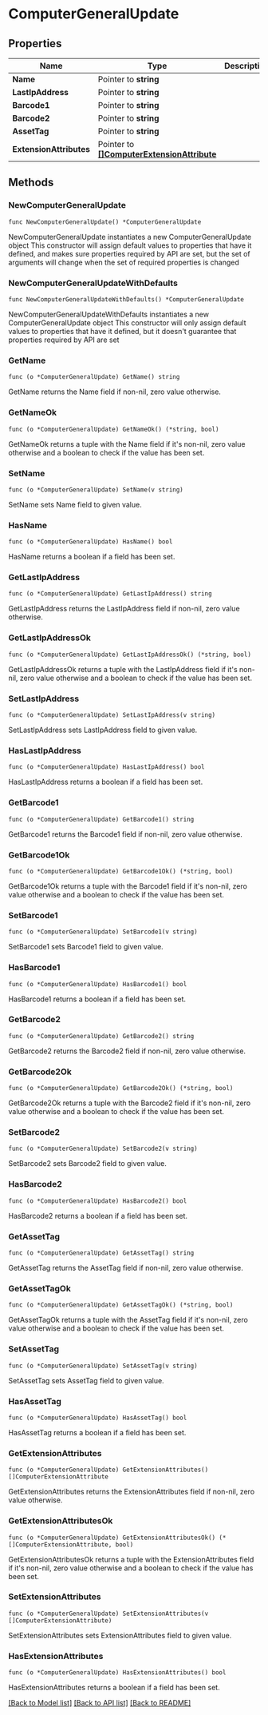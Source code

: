 # ComputerGeneralUpdate

## Properties

Name | Type | Description | Notes
------------ | ------------- | ------------- | -------------
**Name** | Pointer to **string** |  | [optional] 
**LastIpAddress** | Pointer to **string** |  | [optional] 
**Barcode1** | Pointer to **string** |  | [optional] 
**Barcode2** | Pointer to **string** |  | [optional] 
**AssetTag** | Pointer to **string** |  | [optional] 
**ExtensionAttributes** | Pointer to [**[]ComputerExtensionAttribute**](ComputerExtensionAttribute.md) |  | [optional] 

## Methods

### NewComputerGeneralUpdate

`func NewComputerGeneralUpdate() *ComputerGeneralUpdate`

NewComputerGeneralUpdate instantiates a new ComputerGeneralUpdate object
This constructor will assign default values to properties that have it defined,
and makes sure properties required by API are set, but the set of arguments
will change when the set of required properties is changed

### NewComputerGeneralUpdateWithDefaults

`func NewComputerGeneralUpdateWithDefaults() *ComputerGeneralUpdate`

NewComputerGeneralUpdateWithDefaults instantiates a new ComputerGeneralUpdate object
This constructor will only assign default values to properties that have it defined,
but it doesn't guarantee that properties required by API are set

### GetName

`func (o *ComputerGeneralUpdate) GetName() string`

GetName returns the Name field if non-nil, zero value otherwise.

### GetNameOk

`func (o *ComputerGeneralUpdate) GetNameOk() (*string, bool)`

GetNameOk returns a tuple with the Name field if it's non-nil, zero value otherwise
and a boolean to check if the value has been set.

### SetName

`func (o *ComputerGeneralUpdate) SetName(v string)`

SetName sets Name field to given value.

### HasName

`func (o *ComputerGeneralUpdate) HasName() bool`

HasName returns a boolean if a field has been set.

### GetLastIpAddress

`func (o *ComputerGeneralUpdate) GetLastIpAddress() string`

GetLastIpAddress returns the LastIpAddress field if non-nil, zero value otherwise.

### GetLastIpAddressOk

`func (o *ComputerGeneralUpdate) GetLastIpAddressOk() (*string, bool)`

GetLastIpAddressOk returns a tuple with the LastIpAddress field if it's non-nil, zero value otherwise
and a boolean to check if the value has been set.

### SetLastIpAddress

`func (o *ComputerGeneralUpdate) SetLastIpAddress(v string)`

SetLastIpAddress sets LastIpAddress field to given value.

### HasLastIpAddress

`func (o *ComputerGeneralUpdate) HasLastIpAddress() bool`

HasLastIpAddress returns a boolean if a field has been set.

### GetBarcode1

`func (o *ComputerGeneralUpdate) GetBarcode1() string`

GetBarcode1 returns the Barcode1 field if non-nil, zero value otherwise.

### GetBarcode1Ok

`func (o *ComputerGeneralUpdate) GetBarcode1Ok() (*string, bool)`

GetBarcode1Ok returns a tuple with the Barcode1 field if it's non-nil, zero value otherwise
and a boolean to check if the value has been set.

### SetBarcode1

`func (o *ComputerGeneralUpdate) SetBarcode1(v string)`

SetBarcode1 sets Barcode1 field to given value.

### HasBarcode1

`func (o *ComputerGeneralUpdate) HasBarcode1() bool`

HasBarcode1 returns a boolean if a field has been set.

### GetBarcode2

`func (o *ComputerGeneralUpdate) GetBarcode2() string`

GetBarcode2 returns the Barcode2 field if non-nil, zero value otherwise.

### GetBarcode2Ok

`func (o *ComputerGeneralUpdate) GetBarcode2Ok() (*string, bool)`

GetBarcode2Ok returns a tuple with the Barcode2 field if it's non-nil, zero value otherwise
and a boolean to check if the value has been set.

### SetBarcode2

`func (o *ComputerGeneralUpdate) SetBarcode2(v string)`

SetBarcode2 sets Barcode2 field to given value.

### HasBarcode2

`func (o *ComputerGeneralUpdate) HasBarcode2() bool`

HasBarcode2 returns a boolean if a field has been set.

### GetAssetTag

`func (o *ComputerGeneralUpdate) GetAssetTag() string`

GetAssetTag returns the AssetTag field if non-nil, zero value otherwise.

### GetAssetTagOk

`func (o *ComputerGeneralUpdate) GetAssetTagOk() (*string, bool)`

GetAssetTagOk returns a tuple with the AssetTag field if it's non-nil, zero value otherwise
and a boolean to check if the value has been set.

### SetAssetTag

`func (o *ComputerGeneralUpdate) SetAssetTag(v string)`

SetAssetTag sets AssetTag field to given value.

### HasAssetTag

`func (o *ComputerGeneralUpdate) HasAssetTag() bool`

HasAssetTag returns a boolean if a field has been set.

### GetExtensionAttributes

`func (o *ComputerGeneralUpdate) GetExtensionAttributes() []ComputerExtensionAttribute`

GetExtensionAttributes returns the ExtensionAttributes field if non-nil, zero value otherwise.

### GetExtensionAttributesOk

`func (o *ComputerGeneralUpdate) GetExtensionAttributesOk() (*[]ComputerExtensionAttribute, bool)`

GetExtensionAttributesOk returns a tuple with the ExtensionAttributes field if it's non-nil, zero value otherwise
and a boolean to check if the value has been set.

### SetExtensionAttributes

`func (o *ComputerGeneralUpdate) SetExtensionAttributes(v []ComputerExtensionAttribute)`

SetExtensionAttributes sets ExtensionAttributes field to given value.

### HasExtensionAttributes

`func (o *ComputerGeneralUpdate) HasExtensionAttributes() bool`

HasExtensionAttributes returns a boolean if a field has been set.


[[Back to Model list]](../README.md#documentation-for-models) [[Back to API list]](../README.md#documentation-for-api-endpoints) [[Back to README]](../README.md)


